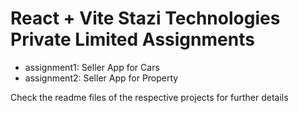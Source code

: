 # React + Vite Stazi Technologies Private Limited Assignments

- assignment1: Seller App for Cars
- assignment2: Seller App for Property

Check the readme files of the respective projects for further details
